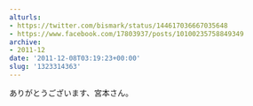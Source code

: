 ```yaml
---
alturls:
- https://twitter.com/bismark/status/144617036667035648
- https://www.facebook.com/17803937/posts/10100235758849349
archive:
- 2011-12
date: '2011-12-08T03:19:23+00:00'
slug: '1323314363'
---
```


ありがとうございます、宮本さん。

